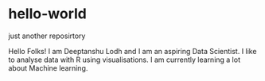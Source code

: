 # hello-world
just another reposirtory

Hello Folks!
I am Deeptanshu Lodh and I am an aspiring Data Scientist.
I like to analyse data with R using visualisations. I am currently learning a lot about Machine learning.
